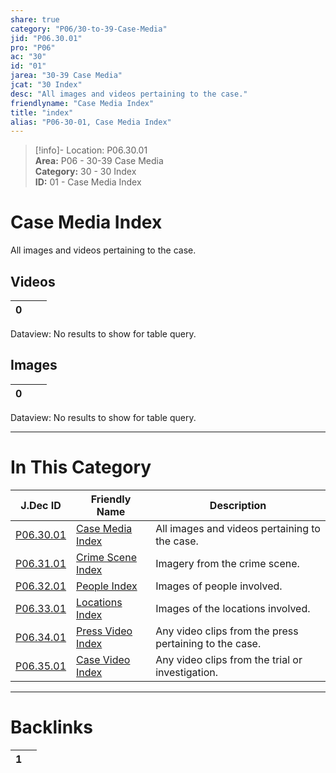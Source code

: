 ```yaml
---  
share: true  
category: "P06/30-to-39-Case-Media"  
jid: "P06.30.01"  
pro: "P06"  
ac: "30"  
id: "01"  
jarea: "30-39 Case Media"  
jcat: "30 Index"  
desc: "All images and videos pertaining to the case."  
friendlyname: "Case Media Index"  
title: "index"  
alias: "P06-30-01, Case Media Index"  
---  
```

>[!info]- Location: P06.30.01  
>**Area:** P06 - 30-39 Case Media  
>**Category:** 30 - 30 Index  
>**ID:** 01 - Case Media Index  
  
# Case Media Index  
  
All images and videos pertaining to the case.  
  
## Videos   
  
<div><table class="dataview table-view-table"><thead class="table-view-thead"><tr class="table-view-tr-header"><th class="table-view-th"><span></span><span class="dataview small-text">0</span></th><th class="table-view-th"><span></span></th><th class="table-view-th"><span></span></th></tr></thead><tbody class="table-view-tbody"></tbody></table><div class="dataview dataview-error-box"><p class="dataview dataview-error-message">Dataview: No results to show for table query.</p></div></div>  
## Images   
  
<div><table class="dataview table-view-table"><thead class="table-view-thead"><tr class="table-view-tr-header"><th class="table-view-th"><span></span><span class="dataview small-text">0</span></th><th class="table-view-th"><span></span></th><th class="table-view-th"><span></span></th></tr></thead><tbody class="table-view-tbody"></tbody></table><div class="dataview dataview-error-box"><p class="dataview dataview-error-message">Dataview: No results to show for table query.</p></div></div>  
  
  
---  
# In This Category  
  
| J.Dec ID                                                                                    | Friendly Name                                                                                       | Description                                            |  
| ------------------------------------------------------------------------------------------- | --------------------------------------------------------------------------------------------------- | ------------------------------------------------------ |  
| [P06.30.01](index.md#)                | [Case Media Index](index.md#)                 | All images and videos pertaining to the case.          |  
| [P06.31.01](./31-Crime-Scene/index.md#) | [Crime Scene Index](./31-Crime-Scene/index.md#) | Imagery from the crime scene.                          |  
| [P06.32.01](./32-People/index.md#)      | [People Index](./32-People/index.md#)           | Images of people involved.                             |  
| [P06.33.01](./33-Locations/index.md#)   | [Locations Index](./33-Locations/index.md#)     | Images of the locations involved.                      |  
| [P06.34.01](./34-Press-Video/index.md#) | [Press Video Index](./34-Press-Video/index.md#) | Any video clips from the press pertaining to the case. |  
| [P06.35.01](./35-Case-Video/index.md#)  | [Case Video Index](./35-Case-Video/index.md#)   | Any video clips from the trial or investigation.       |  
  
  
---  
# Backlinks  
<div><table class="dataview table-view-table"><thead class="table-view-thead"><tr class="table-view-tr-header"><th class="table-view-th"><span></span><span class="dataview small-text">1</span></th><th class="table-view-th"><span></span></th></tr></thead><tbody class="table-view-tbody"></tbody></table></div>
